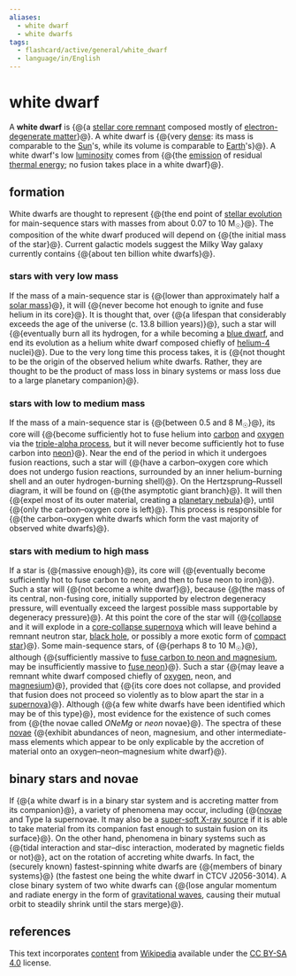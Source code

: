 ```yaml
---
aliases:
  - white dwarf
  - white dwarfs
tags:
  - flashcard/active/general/white_dwarf
  - language/in/English
---
```


# white dwarf

A __white dwarf__ is {@{a [stellar core remnant](compact%20object.md) composed mostly of [electron-degenerate matter](degenerate%20matter.md#degenerate%20gases)}@}. A white dwarf is {@{very [dense](density.md): its mass is comparable to the [Sun](Sun.md)'s, while its volume is comparable to [Earth](Earth.md)'s}@}. A white dwarf's low [luminosity](luminosity.md) comes from {@{the [emission](thermal%20radiation.md) of residual [thermal energy](heat.md); no fusion takes place in a white dwarf}@}. <!--SR:!2025-06-13,241,330!2025-04-22,185,310!2025-01-26,126,290-->

## formation

White dwarfs are thought to represent {@{the end point of [stellar evolution](stellar%20evolution.md) for main-sequence stars with masses from about 0.07 to 10 M<sub>☉</sub>}@}. The composition of the white dwarf produced will depend on {@{the initial mass of the star}@}. Current galactic models suggest the Milky Way galaxy currently contains {@{about ten billion white dwarfs}@}. <!--SR:!2025-04-23,172,270!2025-01-24,128,310!2025-03-29,172,290-->

### stars with very low mass

If the mass of a main-sequence star is {@{lower than approximately half a [solar mass](solar%20mass.md)}@}, it will {@{never become hot enough to ignite and fuse helium in its core}@}. It is thought that, over {@{a lifespan that considerably exceeds the age of the universe (c. 13.8 billion years)}@}, such a star will {@{eventually burn all its hydrogen, for a while becoming a [blue dwarf](blue%20dwarf%20(red-dwarf%20stage).md), and end its evolution as a helium white dwarf composed chiefly of [helium-4](helium-4.md) nuclei}@}. Due to the very long time this process takes, it is {@{not thought to be the origin of the observed helium white dwarfs. Rather, they are thought to be the product of mass loss in binary systems or mass loss due to a large planetary companion}@}. <!--SR:!2025-01-12,107,270!2025-02-28,136,290!2025-02-17,148,310!2025-03-28,147,250!2025-03-11,164,310-->

### stars with low to medium mass

If the mass of a main-sequence star is {@{between 0.5 and 8 M<sub>☉</sub>}@}, its core will {@{become sufficiently hot to fuse helium into [carbon](carbon.md) and [oxygen](oxygen.md) via the [triple-alpha process](triple-alpha%20process.md), but it will never become sufficiently hot to fuse carbon into [neon](neon.md)}@}. Near the end of the period in which it undergoes fusion reactions, such a star will {@{have a carbon–oxygen core which does not undergo fusion reactions, surrounded by an inner helium-burning shell and an outer hydrogen-burning shell}@}. On the Hertzsprung–Russell diagram, it will be found on {@{the asymptotic giant branch}@}. It will then {@{expel most of its outer material, creating a [planetary nebula](planetary%20nebula.md)}@}, until {@{only the carbon–oxygen core is left}@}. This process is responsible for {@{the carbon–oxygen white dwarfs which form the vast majority of observed white dwarfs}@}. <!--SR:!2025-01-29,132,310!2024-11-25,72,270!2025-04-24,161,250!2025-01-13,116,290!2025-01-01,108,290!2024-12-02,77,270!2025-02-25,138,290-->

### stars with medium to high mass

If a star is {@{massive enough}@}, its core will {@{eventually become sufficiently hot to fuse carbon to neon, and then to fuse neon to iron}@}. Such a star will {@{not become a white dwarf}@}, because {@{the mass of its central, non-fusing core, initially supported by electron degeneracy pressure, will eventually exceed the largest possible mass supportable by degeneracy pressure}@}. At this point the core of the star will {@{[collapse](gravitational%20collapse.md) and it will explode in a [core-collapse supernova](supernova.md#core%20collapse) which will leave behind a remnant neutron star, [black hole](black%20hole.md), or possibly a more exotic form of [compact star](compact%20object.md)}@}. Some main-sequence stars, of {@{perhaps 8 to 10 M<sub>☉</sub>}@}, although {@{sufficiently massive to [fuse carbon to neon and magnesium](carbon-burning%20process.md), may be insufficiently massive to [fuse neon](neon-burning%20process.md)}@}. Such a star {@{may leave a remnant white dwarf composed chiefly of [oxygen](oxygen.md), neon, and [magnesium](magnesium.md)}@}, provided that {@{its core does not collapse, and provided that fusion does not proceed so violently as to blow apart the star in a [supernova](supernova.md)}@}. Although {@{a few white dwarfs have been identified which may be of this type}@}, most evidence for the existence of such comes from {@{the novae called _ONeMg_ or _neon_ novae}@}. The spectra of these [novae](nova.md) {@{exhibit abundances of neon, magnesium, and other intermediate-mass elements which appear to be only explicable by the accretion of material onto an oxygen–neon–magnesium white dwarf}@}. <!--SR:!2025-06-09,236,330!2025-02-20,135,290!2025-03-28,176,310!2025-01-14,120,310!2024-12-31,107,290!2024-11-27,85,290!2024-11-18,67,250!2025-05-01,167,250!2025-07-29,262,290!2025-02-23,138,270!2025-01-04,101,270!2025-04-03,147,250-->

## binary stars and novae

If {@{a white dwarf is in a binary star system and is accreting matter from its companion}@}, a variety of phenomena may occur, including {@{[novae](nova.md) and Type Ia supernovae. It may also be a [super-soft X-ray source](super%20soft%20X-ray%20source.md) if it is able to take material from its companion fast enough to sustain fusion on its surface}@}. On the other hand, phenomena in binary systems such as {@{tidal interaction and star–disc interaction, moderated by magnetic fields or not}@}, act on the rotation of accreting white dwarfs. In fact, the (securely known) fastest-spinning white dwarfs are {@{members of binary systems}@} (the fastest one being the white dwarf in CTCV J2056-3014). A close binary system of two white dwarfs can {@{lose angular momentum and radiate energy in the form of [gravitational waves](gravitational%20wave.md), causing their mutual orbit to steadily shrink until the stars merge}@}. <!--SR:!2025-09-09,310,330!2025-02-04,112,250!2025-05-21,189,270!2024-12-11,93,290!2025-04-02,176,310-->

## references

This text incorporates [content](https://en.wikipedia.org/wiki/white_dwarf) from [Wikipedia](Wikipedia.md) available under the [CC BY-SA 4.0](https://creativecommons.org/licenses/by-sa/4.0/) license.
